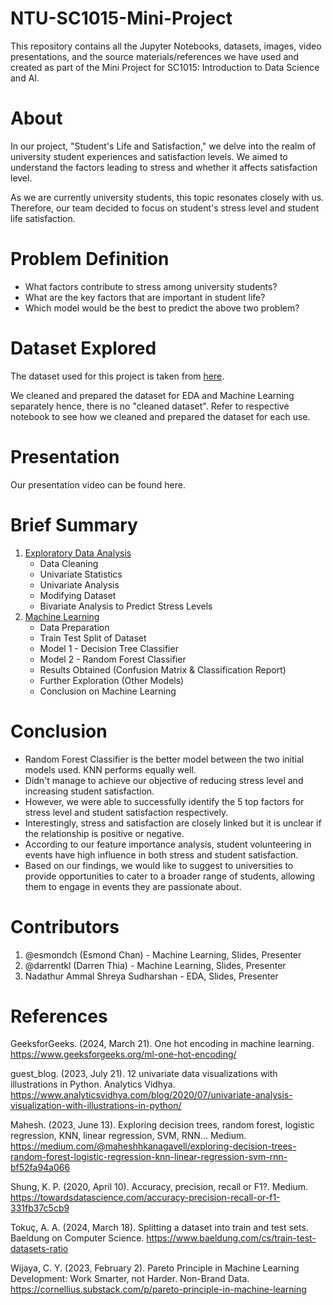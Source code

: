 # NTU-SC1015-Mini-Project
This repository contains all the Jupyter Notebooks, datasets, images, video presentations, and the source materials/references we have used and created as part of the Mini Project for SC1015: Introduction to Data Science and AI.
# About
In our project, "Student's Life and Satisfaction," we delve into the realm of university student experiences and satisfaction levels. We aimed to understand the factors leading to stress and whether it affects satisfaction level.

As we are currently university students, this topic resonates closely with us. Therefore, our team decided to focus on student's stress level and student life satisfaction.
# Problem Definition
- What factors contribute to stress among university students?
- What are the key factors that are important in student life?
- Which model would be the best to predict the above two problem?
# Dataset Explored 
The dataset used for this project is taken from [here](https://www.kaggle.com/datasets/shivamb/ideal-student-life-survey/).

We cleaned and prepared the dataset for EDA and Machine Learning separately hence, there is no "cleaned dataset". Refer to respective notebook to see how we cleaned and prepared the dataset for each use.
# Presentation
Our presentation video can be found here.
# Brief Summary
1. [Exploratory Data Analysis](https://github.com/esmondch/NTU-SC1015-Mini-Project/blob/main/Exploratory%20Data%20Analysis.ipynb)
   - Data Cleaning
   - Univariate Statistics
   - Univariate Analysis
   - Modifying Dataset
   - Bivariate Analysis to Predict Stress Levels
3. [Machine Learning](https://github.com/esmondch/NTU-SC1015-Mini-Project/blob/main/Machine%20Learning.ipynb)
   - Data Preparation
   - Train Test Split of Dataset
   - Model 1 - Decision Tree Classifier
   - Model 2 - Random Forest Classifier
   - Results Obtained (Confusion Matrix & Classification Report)
   - Further Exploration (Other Models)
   - Conclusion on Machine Learning
# Conclusion
- Random Forest Classifier is the better model between the two initial models used. KNN performs equally well.
- Didn't manage to achieve our objective of reducing stress level and increasing student satisfaction.
- However, we were able to successfully identify the 5 top factors for stress level and student satisfaction respectively.
- Interestingly, stress and satisfaction are closely linked but it is unclear if the relationship is positive or negative.
- According to our feature importance analysis, student volunteering in events have high influence in both stress and student satisfaction.
- Based on our findings, we would like to suggest to universities to provide opportunities to cater to a broader range of students, allowing them to engage in events they are passionate about.
# Contributors
1. @esmondch (Esmond Chan) - Machine Learning, Slides, Presenter
2. @darrentkl (Darren Thia) - Machine Learning, Slides, Presenter
3. Nadathur Ammal Shreya Sudharshan - EDA, Slides, Presenter
# References
GeeksforGeeks. (2024, March 21). One hot encoding in machine learning. https://www.geeksforgeeks.org/ml-one-hot-encoding/ 

guest_blog. (2023, July 21). 12 univariate data visualizations with illustrations in Python. Analytics Vidhya. https://www.analyticsvidhya.com/blog/2020/07/univariate-analysis-visualization-with-illustrations-in-python/ 

Mahesh. (2023, June 13). Exploring decision trees, random forest, logistic regression, KNN, linear regression, SVM, RNN... Medium. https://medium.com/@maheshhkanagavell/exploring-decision-trees-random-forest-logistic-regression-knn-linear-regression-svm-rnn-bf52fa94a066 

Shung, K. P. (2020, April 10). Accuracy, precision, recall or F1?. Medium. https://towardsdatascience.com/accuracy-precision-recall-or-f1-331fb37c5cb9 

Tokuç, A. A. (2024, March 18). Splitting a dataset into train and test sets. Baeldung on Computer Science. https://www.baeldung.com/cs/train-test-datasets-ratio 

Wijaya, C. Y. (2023, February 2). Pareto Principle in Machine Learning Development: Work Smarter, not Harder. Non-Brand Data. https://cornellius.substack.com/p/pareto-principle-in-machine-learning 
